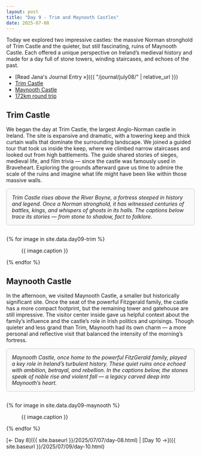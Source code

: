 ```yaml
---
layout: post
title: "Day 9 - Trim and Maynooth Castles"
date: 2025-07-08
---
```


Today we explored two impressive castles: the massive Norman stronghold of Trim Castle and the quieter, but still fascinating, ruins of Maynooth Castle. Each offered a unique perspective on Ireland’s medieval history and made for a day full of stone towers, winding staircases, and echoes of the past.

- [Read Jana's Journal Entry »]({{ "/journal/july08/" | relative_url }})
- [Trim Castle](https://heritageireland.ie/visit/places-to-visit/trim-castle/)
- [Maynooth Castle](https://heritageireland.ie/places-to-visit/maynooth-castle/)
- [172km round trip](https://www.google.com/maps/dir/Weir's+Bar+%26+Restaurant,+Rathganny,+Mullingar,+County+Westmeath/Trim+Castle,+Trim+Castle,+Manorland+(1st+Division),+Trim,+County+Meath/Maynooth+Castle,+Maynooth+Castle,+Main+Street,+Maynooth,+County+Kildare/@53.5019732,-7.321329,53951m/data=!3m2!1e3!4b1!4m20!4m19!1m5!1m1!1s0x485dc269aa52fa1b:0xf847b3467fe9ee47!2m2!1d-7.3907611!2d53.6246435!1m5!1m1!1s0x48675e1a63b4e9d5:0x67316970ece20964!2m2!1d-6.7896698!2d53.5543119!1m5!1m1!1s0x4867701de31b5f53:0x5d73248eefd23cab!2m2!1d-6.5943071!2d53.3808278!3e0?entry=ttu&g_ep=EgoyMDI1MDcxMy4wIKXMDSoASAFQAw%3D%3D)

## Trim Castle
We began the day at Trim Castle, the largest Anglo-Norman castle in Ireland. The site is expansive and dramatic, with a towering keep and thick curtain walls that dominate the surrounding landscape. We joined a guided tour that took us inside the keep, where we climbed narrow staircases and looked out from high battlements. The guide shared stories of sieges, medieval life, and film trivia — since the castle was famously used in Braveheart. Exploring the grounds afterward gave us time to admire the scale of the ruins and imagine what life might have been like within those massive walls.

<div style="border: 1px solid #ccc; padding: 1em; border-radius: 6px; background: #f9f9f9; margin-bottom: 2em;"> <em>Trim Castle rises above the River Boyne, a fortress steeped in history and legend. Once a Norman stronghold, it has witnessed centuries of battles, kings, and whispers of ghosts in its halls. The captions below trace its stories — from stone to shadow, fact to folklore.</em> </div>

{% for image in site.data.day09-trim %}
<figure>
  <img src="{{ site.baseurl }}{{ image.src }}" alt="">
  <figcaption>{{ image.caption }}</figcaption>
</figure>
{% endfor %}

## Maynooth Castle
In the afternoon, we visited Maynooth Castle, a smaller but historically significant site. Once the seat of the powerful Fitzgerald family, the castle has a more compact footprint, but the remaining tower and gatehouse are still impressive. The visitor center inside gave us helpful context about the family’s influence and the castle’s role in Irish politics and uprisings. Though quieter and less grand than Trim, Maynooth had its own charm — a more personal and reflective visit that balanced the intensity of the morning’s fortress.

<div style="border: 1px solid #ccc; padding: 1em; border-radius: 6px; background: #f9f9f9; margin-bottom: 2em;"> <em>Maynooth Castle, once home to the powerful FitzGerald family, played a key role in Ireland’s turbulent history. These quiet ruins once echoed with ambition, betrayal, and rebellion. In the captions below, the stones speak of noble rise and violent fall — a legacy carved deep into Maynooth’s heart.</em> </div>

{% for image in site.data.day09-maynooth %}
<figure>
  <img src="{{ site.baseurl }}{{ image.src }}" alt="">
  <figcaption>{{ image.caption }}</figcaption>
</figure>
{% endfor %}

[← Day 8]({{ site.baseurl }}/2025/07/07/day-08.html) | [Day 10 →]({{ site.baseurl }}/2025/07/09/day-10.html)